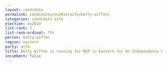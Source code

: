 ```yaml
---
layout: candidate
permalink: candidates/eu2014/aife/betty-wiffen/
categories: candidate aife
election: eu2014
list-rank: 7
list-rank-ordinal: 7th
person: betty-wiffen
region: eastern
party: aife
title: Betty Wiffen is running for MEP in Eastern for An Independence From Europe
incumbent: false
---
```

